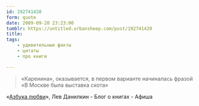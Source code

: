 ```yaml
---
id: 192741420
form: quote
date: 2009-09-20 23:23:00
tumblr: https://untitled.urbansheep.com/post/192741420
title: 
tags:
    - удивительные факты
    - цитаты
    - про книги

---
```


<blockquote>
«Каренина», оказывается, в первом варианте начиналась фразой «В Москве была выставка скота»
</blockquote>

«<a href="http://www.afisha.ru/blogcomments/5341/">Азбука любви</a>», Лев Данилкин - Блог о книгах - Афиша
